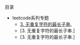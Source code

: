 目录

* leetcode系列专题
    * [3. 无重复字符的最长子串.](https://github.com/ustczfeiyu/leetCode/blob/master/3.%20%E6%97%A0%E9%87%8D%E5%A4%8D%E5%AD%97%E7%AC%A6%E7%9A%84%E6%9C%80%E9%95%BF%E5%AD%90%E4%B8%B2.md)
    * [3. 无重复字符的最长子串.]
    * [3. 无重复字符的最长子串.]
